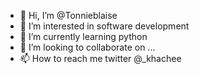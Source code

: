 - 👋 Hi, I’m @Tonnieblaise
- 👀 I’m interested in software development
- 🌱 I’m currently learning python
- 💞️ I’m looking to collaborate on ...
- 📫 How to reach me twitter @_khachee

<!---
Tonnieblaise/Tonnieblaise is a ✨ special ✨ repository because its `README.md` (this file) appears on your GitHub profile.
You can click the Preview link to take a look at your changes.
--->

